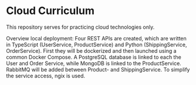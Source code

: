 # Cloud Curriculum

This repository serves for practicing cloud technologies only.

Overview local deployment:
Four REST APIs are created, which are written in TypeScript (UserService, ProductService) and Python (ShippingService, OrderService). First they will be dockerized and then launched using a common Docker Compose. A PostgreSQL database is linked to each the User and Order Service, while MongoDB is linked to the ProductService. RabbitMQ will be added between Product- and ShippingService. To simplify the service access, ngix is used.




